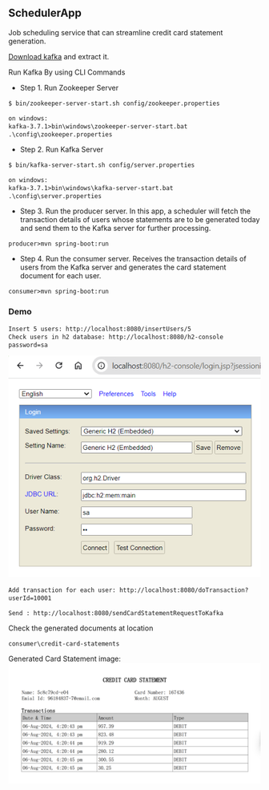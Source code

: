 ## SchedulerApp
 Job scheduling service that can streamline credit card statement generation.

[Download kafka](https://downloads.apache.org/kafka/3.7.1/kafka_2.12-3.7.1.tgz) and extract it.

Run Kafka By using CLI Commands
- Step 1. Run Zookeeper Server
```
$ bin/zookeeper-server-start.sh config/zookeeper.properties
```
```
on windows:
kafka-3.7.1>bin\windows\zookeeper-server-start.bat .\config\zookeeper.properties
```
- Step 2. Run Kafka Server
```
$ bin/kafka-server-start.sh config/server.properties
```
```
on windows:
kafka-3.7.1>bin\windows\kafka-server-start.bat .\config\server.properties
```
- Step 3. Run the producer server. In this app, a scheduler will fetch the transaction details of users whose statements are to be generated today and send them to the Kafka server for further processing.
```
producer>mvn spring-boot:run
```
- Step 4. Run the consumer server. Receives the transaction details of users from the Kafka server and generates the card statement document for each user.
```
consumer>mvn spring-boot:run
```

### Demo
```
Insert 5 users: http://localhost:8080/insertUsers/5
Check users in h2 database: http://localhost:8080/h2-console
password=sa
```
![img_1.png](img_1.png) 
```
Add transaction for each user: http://localhost:8080/doTransaction?userId=10001
```
```
Send : http://localhost:8080/sendCardStatementRequestToKafka
```
Check the generated documents at location
```
consumer\credit-card-statements
```
Generated Card Statement image: 
![img.png](img.png)
